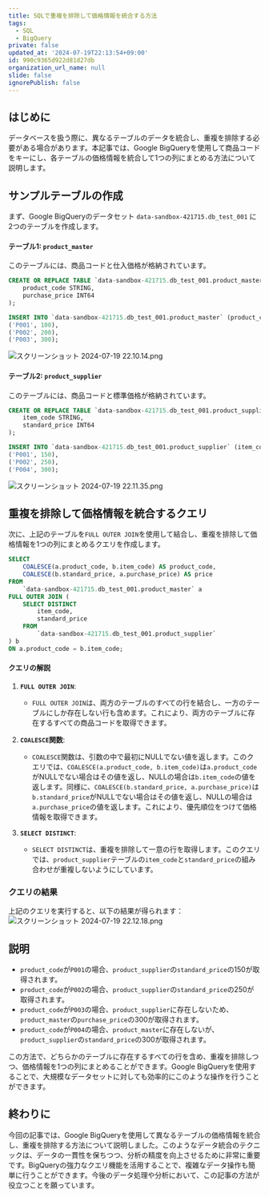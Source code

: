 ```yaml
---
title: SQLで重複を排除して価格情報を統合する方法
tags:
  - SQL
  - BigQuery
private: false
updated_at: '2024-07-19T22:13:54+09:00'
id: 990c9365d922d81d27db
organization_url_name: null
slide: false
ignorePublish: false
---
```

## はじめに

データベースを扱う際に、異なるテーブルのデータを統合し、重複を排除する必要がある場合があります。本記事では、Google BigQueryを使用して商品コードをキーにし、各テーブルの価格情報を統合して1つの列にまとめる方法について説明します。

## サンプルテーブルの作成

まず、Google BigQueryのデータセット `data-sandbox-421715.db_test_001` に2つのテーブルを作成します。

#### テーブル1: `product_master`
このテーブルには、商品コードと仕入価格が格納されています。
```sql
CREATE OR REPLACE TABLE `data-sandbox-421715.db_test_001.product_master` (
    product_code STRING,
    purchase_price INT64
);

INSERT INTO `data-sandbox-421715.db_test_001.product_master` (product_code, purchase_price) VALUES
('P001', 100),
('P002', 200),
('P003', 300);
```
![スクリーンショット 2024-07-19 22.10.14.png](https://qiita-image-store.s3.ap-northeast-1.amazonaws.com/0/3364428/9957847c-1eb9-a31f-0e2f-755c5278539f.png)

#### テーブル2: `product_supplier`
このテーブルには、商品コードと標準価格が格納されています。

```sql
CREATE OR REPLACE TABLE `data-sandbox-421715.db_test_001.product_supplier` (
    item_code STRING,
    standard_price INT64
);

INSERT INTO `data-sandbox-421715.db_test_001.product_supplier` (item_code, standard_price) VALUES
('P001', 150),
('P002', 250),
('P004', 300);
```
![スクリーンショット 2024-07-19 22.11.35.png](https://qiita-image-store.s3.ap-northeast-1.amazonaws.com/0/3364428/d0e5df39-4f3d-250f-e880-f553ee3fc73f.png)

## 重複を排除して価格情報を統合するクエリ

次に、上記のテーブルを`FULL OUTER JOIN`を使用して結合し、重複を排除して価格情報を1つの列にまとめるクエリを作成します。

```sql
SELECT
    COALESCE(a.product_code, b.item_code) AS product_code,
    COALESCE(b.standard_price, a.purchase_price) AS price
FROM
    `data-sandbox-421715.db_test_001.product_master` a
FULL OUTER JOIN (
    SELECT DISTINCT
        item_code,
        standard_price
    FROM
        `data-sandbox-421715.db_test_001.product_supplier`
) b
ON a.product_code = b.item_code;
```

#### クエリの解説

1. **`FULL OUTER JOIN`**:
    - `FULL OUTER JOIN`は、両方のテーブルのすべての行を結合し、一方のテーブルにしか存在しない行も含めます。これにより、両方のテーブルに存在するすべての商品コードを取得できます。

2. **`COALESCE`関数**:
    - `COALESCE`関数は、引数の中で最初にNULLでない値を返します。このクエリでは、`COALESCE(a.product_code, b.item_code)`は`a.product_code`がNULLでない場合はその値を返し、NULLの場合は`b.item_code`の値を返します。同様に、`COALESCE(b.standard_price, a.purchase_price)`は`b.standard_price`がNULLでない場合はその値を返し、NULLの場合は`a.purchase_price`の値を返します。これにより、優先順位をつけて価格情報を取得できます。

3. **`SELECT DISTINCT`**:
    - `SELECT DISTINCT`は、重複を排除して一意の行を取得します。このクエリでは、`product_supplier`テーブルの`item_code`と`standard_price`の組み合わせが重複しないようにしています。

### クエリの結果

上記のクエリを実行すると、以下の結果が得られます：
![スクリーンショット 2024-07-19 22.12.18.png](https://qiita-image-store.s3.ap-northeast-1.amazonaws.com/0/3364428/1f3f7a31-3e1b-a0c9-ca77-c18c115ffe59.png)


## 説明

- `product_code`が`P001`の場合、`product_supplier`の`standard_price`の150が取得されます。
- `product_code`が`P002`の場合、`product_supplier`の`standard_price`の250が取得されます。
- `product_code`が`P003`の場合、`product_supplier`に存在しないため、`product_master`の`purchase_price`の300が取得されます。
- `product_code`が`P004`の場合、`product_master`に存在しないが、`product_supplier`の`standard_price`の300が取得されます。

この方法で、どちらかのテーブルに存在するすべての行を含め、重複を排除しつつ、価格情報を1つの列にまとめることができます。Google BigQueryを使用することで、大規模なデータセットに対しても効率的にこのような操作を行うことができます。

## 終わりに

今回の記事では、Google BigQueryを使用して異なるテーブルの価格情報を統合し、重複を排除する方法について説明しました。このようなデータ統合のテクニックは、データの一貫性を保ちつつ、分析の精度を向上させるために非常に重要です。BigQueryの強力なクエリ機能を活用することで、複雑なデータ操作も簡単に行うことができます。今後のデータ処理や分析において、この記事の方法が役立つことを願っています。
